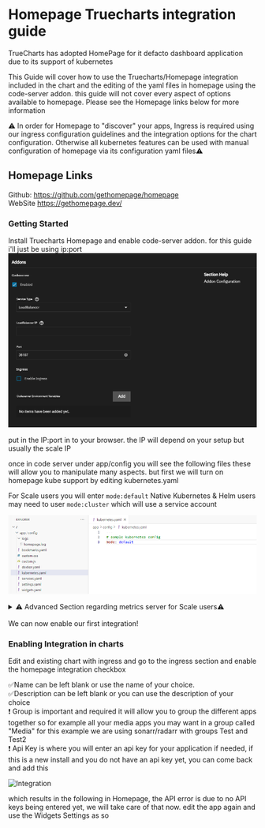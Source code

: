 # Homepage Truecharts integration guide
TrueCharts has adopted HomePage for it defacto dashboard application due to its support of kubernetes  

This Guide will cover how to use the Truecharts/Homepage integration included in the chart and the editing of the yaml files in homepage using the code-server addon. this guide will not cover every aspect of options available to homepage. Please see the Homepage links below for more information  

⚠️ In order for Homepage to "discover" your apps, Ingress is required using our ingress configuration guidelines and the integration options for the chart configuration. Otherwise all kubernetes features can be used with manual configuration of homepage via its configuration yaml files⚠️

## Homepage Links
Github: https://github.com/gethomepage/homepage  
WebSite https://gethomepage.dev/  

### Getting Started
   Install Truecharts Homepage and enable code-server addon. for this guide i'll just be using ip:port
  ![code-server section](img/image.png)

  put in the IP:port in to your browser. the IP will depend on your setup but usually the scale IP  

  once in code server under app/config you will see the following files these will allow you to manipulate many aspects. but first we will turn on homepage kube support by editing kubernetes.yaml  

  For Scale users you will enter ```mode:default``` Native Kubernetes & Helm users may need to user ```mode:cluster```  which will use a service account  
  
![kubeyml](img/kubeyml.png)

<details>
<summary> ⚠️ Advanced Section regarding metrics server for Scale users⚠️ </summary>  


If you wish to make user of the metrics components of homepage you can enable the metrics server in cobia, currently there is no gui option for this but should be in a future release. as such this does fall under advanced. its advised to make a backup before running the following command. this command will force all your apps to restart, its a good idea to do a stop-all on any CNPG apps as they don't always like when the apps cycle as a result of this command.  

```midclt call -job kubernetes.update '{"metrics_server": true}'```

you can then run ```k3s kubectl top pods -A``` once all apps have resumed to confirm the metrics server is running properly  

You can then add the following to you widgets.yaml file to  add the cluster/node resources display

```
- kubernetes:
    cluster:
      # Shows cluster-wide statistics
      show: true
      # Shows the aggregate CPU stats
      cpu: true
      # Shows the aggregate memory stats
      memory: true
      # Shows a custom label
      showLabel: true
      label: "cluster"
    nodes:
      # Shows node-specific statistics
      show: true
      # Shows the CPU for each node
      cpu: true
      # Shows the memory for each node
      memory: true
      # Shows the label, which is always the node name
      showLabel: true
```
which will result in the following being added  
![hp kube enable check](img/hpenablechck.png)  

and you will be able to have outputs similar to this to see mem and CPU
![metrics example](img/metricsexample.png) 
</details>
<br>
We can now enable our first integration!

### Enabling Integration in charts
Edit and existing chart with ingress and go to the ingress section and enable the homepage integration checkbox  

:white_check_mark:Name can be left blank or use the name of your choice.  
:white_check_mark:Description can be left blank or you can use the description of your choice  
:exclamation: Group is important and required it will allow you to group the different apps together so for example all your media apps you may want in a group called "Media" for this example we are using sonarr/radarr with groups Test and Test2  
:exclamation: Api Key is where you will enter an api key for your application if needed, if this is a new install and you do not have an api key yet, you can come back and add this

![Integration](img/int1basic.png)

which results in the following in Homepage, the API error is due to no API keys being entered yet, we will take care of that now. edit the app again and use the Widgets Settings as so
